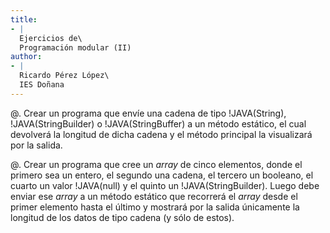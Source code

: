 ```yaml
---
title:
- |
  Ejercicios de\
  Programación modular (II)
author:
- |
  Ricardo Pérez López\
  IES Doñana
---
```


@. Crear un programa que envíe una cadena de tipo !JAVA(String),
   !JAVA(StringBuilder) o !JAVA(StringBuffer) a un método estático, el cual
   devolverá la longitud de dicha cadena y el método principal la visualizará
   por la salida.

@. Crear un programa que cree un _array_ de cinco elementos, donde el primero
   sea un entero, el segundo una cadena, el tercero un booleano, el cuarto un
   valor !JAVA(null) y el quinto un !JAVA(StringBuilder). Luego debe enviar ese
   _array_ a un método estático que recorrerá el _array_ desde el primer
   elemento hasta el último y mostrará por la salida únicamente la longitud de
   los datos de tipo cadena (y sólo de estos).
